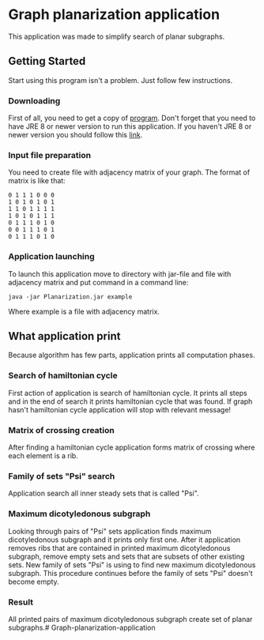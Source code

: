 # Graph planarization application
This application was made to simplify search of planar subgraphs.
## Getting Started
Start using this program isn't a problem. Just follow few instructions.
### Downloading
First of all, you need to get a copy of [program](https://drive.google.com/file/d/1bt8ghkTi2m-VGXnqwkM_4XT4SO8-Ybq2/view?usp=sharing).
Don't forget that you need to have JRE 8 or newer version to run this application. If you haven't JRE 8 or newer version you should follow this [link](https://www.oracle.com/technetwork/java/javase/downloads/jre8-downloads-2133155.html).
### Input file preparation
You need to create file with adjacency matrix of your graph. The format of matrix is like that:
```
0 1 1 1 0 0 0
1 0 1 0 1 0 1
1 1 0 1 1 1 1
1 0 1 0 1 1 1
0 1 1 1 0 1 0
0 0 1 1 1 0 1
0 1 1 1 0 1 0
```
### Application launching
To launch this application move to directory with jar-file and file with adjacency matrix and put command in a command line:
```
java -jar Planarization.jar example
```
Where example is a file with adjacency matrix.
## What application print
Because algorithm has few parts, application prints all computation phases.
### Search of hamiltonian cycle
First action of application is search of hamiltonian cycle. It prints all steps and in the end of search it prints hamiltonian cycle that was found.
If graph hasn't hamiltonian cycle application will stop with relevant message!
### Matrix of crossing creation
After finding a hamiltonian cycle application forms matrix of crossing where each element is a rib.
### Family of sets "Psi" search
Application search all inner steady sets that is called "Psi".
### Maximum dicotyledonous subgraph
Looking through pairs of "Psi" sets application finds maximum dicotyledonous subgraph and it prints only first one.
After it application removes ribs that are contained in printed maximum dicotyledonous subgraph, remove empty sets and sets that are subsets of other existing sets.
New family of sets "Psi" is using to find new maximum dicotyledonous subgraph.
This procedure continues before the family of sets "Psi" doesn't become empty.
### Result
All printed pairs of maximum dicotyledonous subgraph create set of planar subgraphs.# Graph-planarization-application
